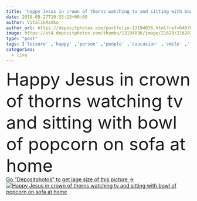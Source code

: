```yaml
---
title: 'happy Jesus in crown of thorns watching tv and sitting with bowl of popcorn on sofa at home'
date: 2018-09-27T10:33:13+00:00
author: VitalikRadko
author_url: https://depositphotos.com/portfolio-13194036.html?ref=64678756
image: https://st4.depositphotos.com/thumbs/13194036/image/21620/216202318/api_thumb_450.jpg?forcejpeg=true
type: "post"
tags: ['leisure' ,'happy' ,'person' ,'people' ,'caucasian' ,'smile' ,'food' ,'tasty' ,'delicious' ,'male' ,'man' ,'watch' ,'eat' ,'bowl' ,'home' ,'room' ,'indoors' ,'alone' ,'apartment' ,'handsome' ,'sofa' ,'tv' ,'television' ,'couch' ,'jesus' ,'popcorn' ,'bearded' ,'long hair' ,'young adult' ,'Living Room' ,'junk food' ,'Unhealthy Eating' ,'crown of thorns' ,'remote controller' ,'jesus robe' ,'jesus staff' ]
categories: 
  - live
---
```

<div aling="center">
            <font size="60"> Happy Jesus in crown of thorns watching tv and sitting with bowl of popcorn on sofa at home</font>   
</div>
<div>
    <a href='https://st4.depositphotos.com/thumbs/13194036/image/21620/216202318/api_thumb_450.jpg?forcejpeg=true?ref=64678756' target=_blank > Go "Depositphotos" to get lage size of this picture ->
        <img href='https://st4.depositphotos.com/thumbs/13194036/image/21620/216202318/api_thumb_450.jpg?forcejpeg=true?ref=64678756' src='https://st4.depositphotos.com/13194036/21620/i/950/depositphotos_216202318-stock-photo-happy-jesus-crown-thorns-watching.jpg?forcejpeg=true' alt='Happy Jesus in crown of thorns watching tv and sitting with bowl of popcorn on sofa at home' >
    </a>
</div>
